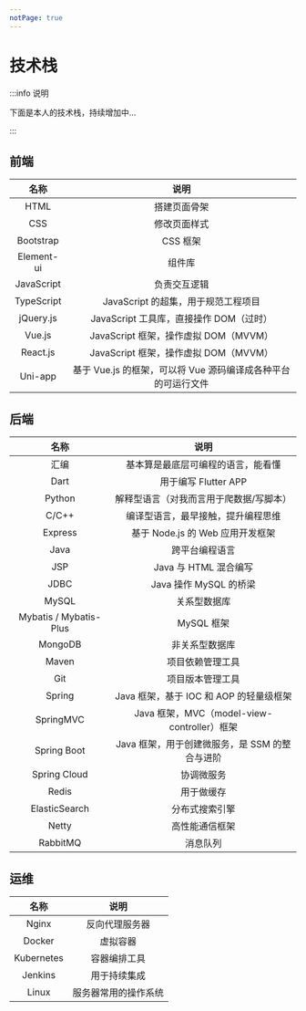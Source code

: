 ```yaml
---
notPage: true
---
```


# 技术栈

:::info 说明

下面是本人的技术栈，持续增加中...

:::

## 前端

|    名称    |                             说明                             |
| :--------: | :----------------------------------------------------------: |
|    HTML    |                         搭建页面骨架                         |
|    CSS     |                         修改页面样式                         |
| Bootstrap  |                           CSS 框架                           |
| Element-ui |                            组件库                            |
| JavaScript |                         负责交互逻辑                         |
| TypeScript |             JavaScript 的超集，用于规范工程项目              |
| jQuery.js  |           JavaScript 工具库，直接操作 DOM（过时）            |
|   Vue.js   |            JavaScript 框架，操作虚拟 DOM（MVVM）             |
|  React.js  |            JavaScript 框架，操作虚拟 DOM（MVVM）             |
|  Uni-app   | 基于 Vue.js 的框架，可以将 Vue 源码编译成各种平台的可运行文件 |

## 后端

|          名称          |                      说明                      |
| :--------------------: | :--------------------------------------------: |
|          汇编          |       基本算是最底层可编程的语言，能看懂       |
|          Dart          |              用于编写 Flutter APP              |
|         Python         |    解释型语言（对我而言用于爬数据/写脚本）     |
|         C/C++          |       编译型语言，最早接触，提升编程思维       |
|        Express         |        基于 Node.js 的 Web 应用开发框架        |
|          Java          |                 跨平台编程语言                 |
|          JSP           |             Java 与 HTML 混合编写              |
|          JDBC          |             Java 操作 MySQL 的桥梁             |
|         MySQL          |                  关系型数据库                  |
| Mybatis / Mybatis-Plus |                   MySQL 框架                   |
|        MongoDB         |                 非关系型数据库                 |
|         Maven          |                项目依赖管理工具                |
|          Git           |                项目版本管理工具                |
|         Spring         |    Java 框架，基于 IOC 和 AOP 的轻量级框架     |
|       SpringMVC        |  Java 框架，MVC（model-view-controller）框架   |
|      Spring Boot       | Java 框架，用于创建微服务，是 SSM 的整合与进阶 |
|      Spring Cloud      |                   协调微服务                   |
|         Redis          |                   用于做缓存                   |
|     ElasticSearch      |                 分布式搜索引擎                 |
|         Netty          |                 高性能通信框架                 |
|        RabbitMQ        |                    消息队列                    |

## 运维

|    名称    |         说明         |
| :--------: | :------------------: |
|   Nginx    |    反向代理服务器    |
|   Docker   |       虚拟容器       |
| Kubernetes |     容器编排工具     |
|  Jenkins   |     用于持续集成     |
|   Linux    | 服务器常用的操作系统 |
